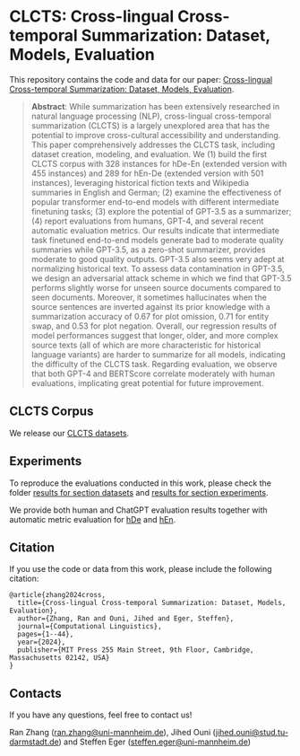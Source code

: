 # CLCTS:  Cross-lingual Cross-temporal Summarization: Dataset, Models, Evaluation
This repository contains the code and data for our paper: [Cross-lingual Cross-temporal Summarization:
Dataset, Models, Evaluation](https://arxiv.org/abs/2306.12916).

> **Abstract**: 
> While summarization has been extensively researched in natural language processing (NLP), cross-lingual cross-temporal summarization (CLCTS) is a largely unexplored area that has the potential to improve cross-cultural accessibility and understanding. This paper comprehensively addresses the CLCTS task, including dataset creation, modeling, and evaluation. We (1) build the first CLCTS corpus with 328 instances for hDe-En (extended version with 455 instances) and 289 for hEn-De (extended version with 501 instances), leveraging historical fiction texts and Wikipedia summaries in English and German; (2) examine the effectiveness of popular transformer end-to-end models with different intermediate finetuning tasks; (3) explore the potential of GPT-3.5 as a summarizer; (4) report evaluations from humans, GPT-4, and several recent automatic evaluation metrics. Our results indicate that intermediate task finetuned end-to-end models generate bad to moderate quality summaries while GPT-3.5, as a zero-shot summarizer, provides moderate to good quality outputs. GPT-3.5 also seems very adept at normalizing historical text. To assess data contamination in GPT-3.5, we design an adversarial attack scheme in which we find that GPT-3.5 performs slightly worse for unseen source documents compared to seen documents. Moreover, it sometimes hallucinates when the source sentences are inverted against its prior knowledge with a summarization accuracy of 0.67 for plot omission, 0.71 for entity swap, and 0.53 for plot negation. Overall, our regression results of model performances suggest that longer, older, and more complex source texts (all of which are more characteristic for historical language variants) are harder to summarize for all models, indicating the difficulty of the CLCTS task. Regarding evaluation, we observe that both GPT-4 and BERTScore correlate moderately with human evaluations, implicating great potential for future improvement.

## CLCTS Corpus

We release our [CLCTS datasets](dataset/CLCTS_corpus). 

## Experiments
To reproduce the evaluations conducted in this work, please check the folder [results for section datasets](results/section_datasets) and [results for section experiments](results/section_experiments).

We provide both human and ChatGPT evaluation results together with automatic metric evaluation for [hDe](results/section_experiments/hDe) and [hEn](results/section_experiments/hEn). 

## Citation
If you use the code or data from this work, please include the following citation:
```
@article{zhang2024cross,
  title={Cross-lingual Cross-temporal Summarization: Dataset, Models, Evaluation},
  author={Zhang, Ran and Ouni, Jihed and Eger, Steffen},
  journal={Computational Linguistics},
  pages={1--44},
  year={2024},
  publisher={MIT Press 255 Main Street, 9th Floor, Cambridge, Massachusetts 02142, USA}
}
```

## Contacts
If you have any questions, feel free to contact us!

Ran Zhang ([ran.zhang@uni-mannheim.de](mailto:ran.zhang@uni-mannheim.de)), Jihed Ouni ([jihed.ouni@stud.tu-darmstadt.de](mailto:jihed.ouni@stud.tu-darmstadt.de)) and Steffen Eger ([steffen.eger@uni-mannheim.de](mailto:steffen.eger@uni-mannheim.de))

